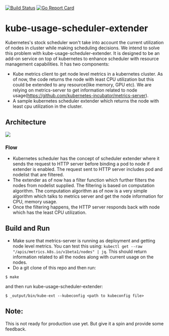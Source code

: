 [![Build Status](https://travis-ci.org/ravisantoshgudimetla/kube-usage-scheduler-extender.svg?branch=master)](https://travis-ci.org/ravisantoshgudimetla/kube-usage-scheduler-extender)
[![Go Report Card](https://goreportcard.com/badge/github.com/ravisantoshgudimetla/kube-usage-scheduler-extender)](https://goreportcard.com/badge/github.com/ravisantoshgudimetla/kube-usage-scheduler-extender)
# kube-usage-scheduler-extender
Kubernetes's stock scheduler won't take into account the current utilization of nodes in cluster while making scheduling decisions. We intend to solve this problem with kube-usage-scheduler-extender. It is designed to be an add-on service on top of kubernetes to enhance scheduler with resource management capabilities. It has two components:
- Kube metrics client to get node level metrics in a kubernetes cluster. As of now, the code returns the node with least CPU utilization but this could be extended to any resource(like memory, GPU etc). We are relying on metrics-server to get information related to node usage(https://github.com/kubernetes-incubator/metrics-server).
- A sample kubernetes scheduler extender which returns the node with least cpu utilization in the cluster. 

## Architecture

![](https://github.com/ravisantoshgudimetla/kube-usage-scheduler-extender/blob/master/UsageBasedScheduling.png)

### Flow
- Kubernetes scheduler has the concept of scheduler extender where it sends the request to HTTP server before binding a pod to node if extender is enabled. The request sent to HTTP server includes pod and nodelist that are filtered. 
- The extender as of now has a filter function which further filters the nodes from nodelist supplied. The filtering is based on computation algorithm. The computation algorithm as of now is a very simple algorithm which talks to metrics server and get the node information for CPU, memory usage.
- Once the filtering happens, the HTTP server responds back with node which has the least CPU utilization.

## Build and Run

 - Make sure that metrics-server is running as deployment and getting node level metrics. You can test this using:
 `kubectl get --raw "/apis/metrics.k8s.io/v1beta1/nodes" | jq`. This should return information related to all the nodes along with current usage on the nodes.
 - Do a git clone of this repo and then run:

```
$ make
```
and then run kube-usage-scheduler-extender:

```
$ _output/bin/kube-ext --kubeconfig <path to kubeconfig file>
```

## Note:
This is not ready for production use yet. But give it a spin and provide some feedback.

